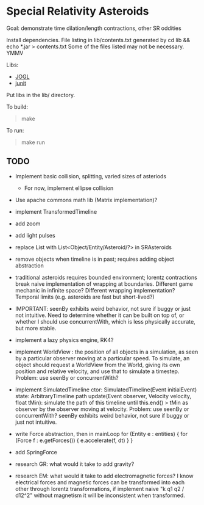 Special Relativity Asteroids
============================

Goal: demonstrate time dilation/length contractions, other SR oddities

Install dependencies. File listing in lib/contents.txt generated by
    cd lib && echo *.jar > contents.txt
Some of the files listed may not be necessary. YMMV

Libs:
- [JOGL](http://jogamp.org/)
- [junit](https://github.com/junit-team/junit/wiki/Download-and-Install)

Put libs in the lib/ directory.

To build:
> make

To run:
> make run

TODO
----
- Implement basic collision, splitting, varied sizes of asteriods
  - For now, implement ellipse collision

- Use apache commons math lib (Matrix implementation)?

- implement TransformedTimeline

- add zoom

- add light pulses

- replace List<Timeline> with List<Object/Entity/Asteroid/?> in SRAsteroids

- remove objects when timeline is in past; requires adding object abstraction

- traditional asteroids requires bounded environment; lorentz contractions break naive
  implementation of wrapping at boundaries. Different game mechanic in infinite space? Different
  wrapping implementation? Temporal limits (e.g. asteroids are fast but short-lived?)

- IMPORTANT: seenBy exhibits weird behavior, not sure if buggy or just not intuitive. Need to
  determine whether it can be built on top of, or whether I should use concurrentWith, which is
  less physically accurate, but more stable.

- implement a lazy physics engine, RK4?
- implement WorldView : the position of all objects in a simulation, as seen by a particular
  observer moving at a particular speed. To simulate, an object should request a WorldView from
  the World, giving its own position and relative velocity, and use that to simulate a timestep.
  Problem: use seenBy or concurrentWith?
- implement SimulatedTimeline
    ctor: SimulatedTimeline(Event initialEvent)
    state: ArbitraryTimeline path
    update(Event observer, Velocity velocity, float tMin):
      simulate the path of this timeline until this.end() > tMin as observer by the observer
      moving at velocity. Problem: use seenBy or concurrentWith? seenBy exhibits weird behavior,
      not sure if buggy or just not intuitive.

- write Force abstraction, then in mainLoop
      for (Entity e : entities) {
        for (Force f : e.getForces()) {
          e.accelerate(f, dt)
        }
      }
- add SpringForce
- research GR: what would it take to add gravity?
- research EM: what would it take to add electromagnetic forces? I know electrical forces and magnetic forces can be transformed into each other through lorentz transformations, if implement naive "k q1 q2 / d12^2" without magnetism it will be inconsistent when transformed.

